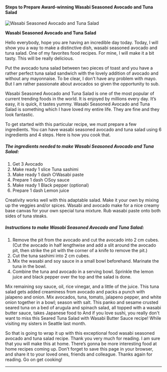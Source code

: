             

#### Steps to Prepare Award-winning Wasabi Seasoned Avocado and Tuna Salad

![Wasabi Seasoned Avocado and Tuna Salad](https://img-global.cpcdn.com/recipes/6598317648642048/751x532cq70/wasabi-seasoned-avocado-and-tuna-salad-recipe-main-photo.jpg)

**Wasabi Seasoned Avocado and Tuna Salad**

Hello everybody, hope you are having an incredible day today. Today, I will show you a way to make a distinctive dish, wasabi seasoned avocado and tuna salad. One of my favorites food recipes. For mine, I will make it a bit tasty. This will be really delicious.

Put the avocado tuna salad between two pieces of toast and you have a rather perfect tuna salad sandwich with the lovely addition of avocado and without any mayonnaise. To be clear, I don't have any problem with mayo. But I am rather passionate about avocados so given the opportunity to sub.

Wasabi Seasoned Avocado and Tuna Salad is one of the most popular of current trending foods in the world. It is enjoyed by millions every day. It’s easy, it is quick, it tastes yummy. Wasabi Seasoned Avocado and Tuna Salad is something which I have loved my entire life. They are fine and they look fantastic.

To get started with this particular recipe, we must prepare a few ingredients. You can have wasabi seasoned avocado and tuna salad using 6 ingredients and 4 steps. Here is how you cook that.

##### The ingredients needed to make Wasabi Seasoned Avocado and Tuna Salad:

1.  Get 3 Avocado
2.  Make ready 1 slice Tuna sashimi
3.  Make ready 1 dash ○Wasabi paste
4.  Prepare 1 dash ○Soy sauce
5.  Make ready 1 Black pepper (optional)
6.  Prepare 1 dash Lemon juice

Creativity works well with this adaptable salad. Make it your own by mixing up the veggies and/or spices. Wasabi and avocado make for a nice creamy base canvas for your own special tuna mixture. Rub wasabi paste onto both sides of tuna steaks.

##### Instructions to make Wasabi Seasoned Avocado and Tuna Salad:

1.  Remove the pit from the avocado and cut the avocado into 2 cm cubes. (Cut the avocado in half lengthwise and add a slit around the avocado pit, then strike the pit with the corner of a knife to remove the pit.)
2.  Cut the tuna sashimi into 2 cm cubes.
3.  Mix the wasabi and soy sauce in a small bowl beforehand. Marinate the tuna in the bowl.
4.  Combine the tuna and avocado in a serving bowl. Sprinkle the lemon juice and black pepper over the top and the salad is done.

Mix remaining soy sauce, oil, rice vinegar, and a little of the juice. This tuna salad gets added creaminess from avocado and packs a punch with jalapeno and onion. Mix avocados, tuna, tomato, jalapeno pepper, and white onion together in a bowl; season with salt. This panko and sesame crusted seared tuna on a bed of arugula and spinach salad, all topped with a wasabi butter sauce, takes Japanese food to And if you love sushi, you really don't want to miss this Seared Tuna Salad with Wasabi Butter Sauce recipe! While visiting my sisters in Seattle last month.

So that is going to wrap it up with this exceptional food wasabi seasoned avocado and tuna salad recipe. Thank you very much for reading. I am sure that you will make this at home. There’s gonna be more interesting food at home recipes coming up. Don’t forget to save this page in your browser, and share it to your loved ones, friends and colleague. Thanks again for reading. Go on get cooking!

* * *
